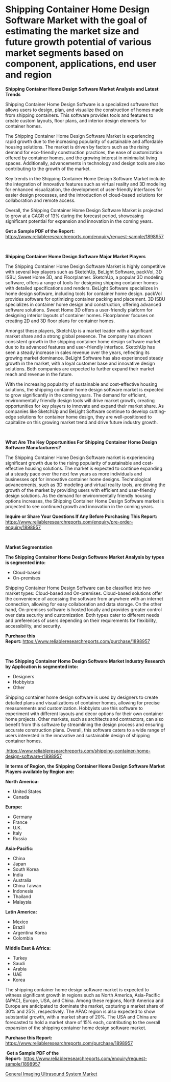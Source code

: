 <p><h1>Shipping Container Home Design Software Market with the goal of estimating the market size and future growth potential of various market segments based on component, applications, end user and region</h1></p><p><strong>Shipping Container Home Design Software Market Analysis and Latest Trends</strong></p>
<p><p>Shipping Container Home Design Software is a specialized software that allows users to design, plan, and visualize the construction of homes made from shipping containers. This software provides tools and features to create custom layouts, floor plans, and interior design elements for container homes.</p><p>The Shipping Container Home Design Software Market is experiencing rapid growth due to the increasing popularity of sustainable and affordable housing solutions. The market is driven by factors such as the rising demand for eco-friendly construction practices, the ease of customization offered by container homes, and the growing interest in minimalist living spaces. Additionally, advancements in technology and design tools are also contributing to the growth of the market.</p><p>Key trends in the Shipping Container Home Design Software Market include the integration of innovative features such as virtual reality and 3D modeling for enhanced visualization, the development of user-friendly interfaces for easier design processes, and the introduction of cloud-based solutions for collaboration and remote access.</p><p>Overall, the Shipping Container Home Design Software Market is projected to grow at a CAGR of 13% during the forecast period, showcasing significant potential for expansion and innovation in the coming years.</p></p>
<p><strong>Get a Sample PDF of the Report:&nbsp;</strong> <a href="https://www.reliableresearchreports.com/enquiry/request-sample/1898957">https://www.reliableresearchreports.com/enquiry/request-sample/1898957</a></p>
<p>&nbsp;</p>
<p><strong>Shipping Container Home Design Software Major Market Players</strong></p>
<p><p>The Shipping Container Home Design Software Market is highly competitive with several key players such as SketchUp, BeLight Software, packVol, 3D ISBU, Sweet Home 3D, and Floorplanner. SketchUp, a popular 3D modeling software, offers a range of tools for designing shipping container homes with detailed specifications and renders. BeLight Software specializes in home design software, including tools for container home design. packVol provides software for optimizing container packing and placement. 3D ISBU specializes in container home design and construction, offering advanced software solutions. Sweet Home 3D offers a user-friendly platform for designing interior layouts of container homes. Floorplanner focuses on creating 2D and 3D floor plans for container homes.</p><p>Amongst these players, SketchUp is a market leader with a significant market share and a strong global presence. The company has shown consistent growth in the shipping container home design software market due to its advanced features and user-friendly interface. SketchUp has seen a steady increase in sales revenue over the years, reflecting its growing market dominance. BeLight Software has also experienced steady growth in the market, with a loyal customer base and innovative design solutions. Both companies are expected to further expand their market reach and revenue in the future.</p><p>With the increasing popularity of sustainable and cost-effective housing solutions, the shipping container home design software market is expected to grow significantly in the coming years. The demand for efficient, environmentally friendly design tools will drive market growth, creating opportunities for key players to innovate and expand their market share. As companies like SketchUp and BeLight Software continue to develop cutting-edge solutions for container home design, they are well-positioned to capitalize on this growing market trend and drive future industry growth.</p></p>
<p>&nbsp;</p>
<p><strong>What Are The Key Opportunities For Shipping Container Home Design Software Manufacturers?</strong></p>
<p><p>The Shipping Container Home Design Software market is experiencing significant growth due to the rising popularity of sustainable and cost-effective housing solutions. The market is expected to continue expanding at a steady pace over the next few years as more individuals and businesses opt for innovative container home designs. Technological advancements, such as 3D modeling and virtual reality tools, are driving the growth of the market by providing users with efficient and user-friendly design solutions. As the demand for environmentally friendly housing options increases, the Shipping Container Home Design Software market is projected to see continued growth and innovation in the coming years.</p></p>
<p><strong>Inquire or Share Your Questions If Any Before Purchasing This Report:</strong> <a href="https://www.reliableresearchreports.com/enquiry/pre-order-enquiry/1898957">https://www.reliableresearchreports.com/enquiry/pre-order-enquiry/1898957</a></p>
<p>&nbsp;</p>
<p><strong>Market Segmentation</strong></p>
<p><strong>The Shipping Container Home Design Software Market Analysis by types is segmented into:</strong></p>
<p><ul><li>Cloud-based</li><li>On-premises</li></ul></p>
<p><p>Shipping Container Home Design Software can be classified into two market types: Cloud-based and On-premises. Cloud-based solutions offer the convenience of accessing the software from anywhere with an internet connection, allowing for easy collaboration and data storage. On the other hand, On-premises software is hosted locally and provides greater control over data security and customization. Both types cater to different needs and preferences of users depending on their requirements for flexibility, accessibility, and security.</p></p>
<p><strong>Purchase this Report:&nbsp;</strong><a href="https://www.reliableresearchreports.com/purchase/1898957">https://www.reliableresearchreports.com/purchase/1898957</a></p>
<p>&nbsp;</p>
<p><strong>The Shipping Container Home Design Software Market Industry Research by Application is segmented into:</strong></p>
<p><ul><li>Designers</li><li>Hobbyists</li><li>Other</li></ul></p>
<p><p>Shipping container home design software is used by designers to create detailed plans and visualizations of container homes, allowing for precise measurements and customization. Hobbyists use this software to experiment with different layouts and décor options for their own container home projects. Other markets, such as architects and contractors, can also benefit from this software by streamlining the design process and ensuring accurate construction plans. Overall, this software caters to a wide range of users interested in the innovative and sustainable design of shipping container homes.</p></p>
<p><a href="https://www.reliableresearchreports.com/shipping-container-home-design-software-r1898957">&nbsp;https://www.reliableresearchreports.com/shipping-container-home-design-software-r1898957</a></p>
<p><strong>In terms of Region, the Shipping Container Home Design Software Market Players available by Region are:</strong></p>
<p>
    <p> <strong> North America: </strong>
        <ul>
            <li>United States</li>
            <li>Canada</li>
        </ul>
        </p> 
    <p> <strong> Europe: </strong>
        <ul>
            <li>Germany</li>
            <li>France</li>
            <li>U.K.</li>
            <li>Italy</li>
            <li>Russia</li>
        </ul>
        </p> 
    <p> <strong> Asia-Pacific: </strong>
        <ul>
            <li>China</li>
            <li>Japan</li>
            <li>South Korea</li>
            <li>India</li>
            <li>Australia</li>
            <li>China Taiwan</li>
            <li>Indonesia</li>
            <li>Thailand</li>
            <li>Malaysia</li>
        </ul>
        </p> 
    <p> <strong> Latin America: </strong>
        <ul>
            <li>Mexico</li>
            <li>Brazil</li>
            <li>Argentina Korea</li>
            <li>Colombia</li>
        </ul>
        </p> 
    <p> <strong> Middle East & Africa: </strong>
        <ul>
            <li>Turkey</li>
            <li>Saudi</li>
            <li>Arabia</li>
            <li>UAE</li>
            <li>Korea</li>
        </ul>
    </p>
    </p>
<p><p>The shipping container home design software market is expected to witness significant growth in regions such as North America, Asia-Pacific (APAC), Europe, USA, and China. Among these regions, North America and Europe are anticipated to dominate the market, capturing a market share of 30% and 25%, respectively. The APAC region is also expected to show substantial growth, with a market share of 20%. The USA and China are forecasted to hold a market share of 15% each, contributing to the overall expansion of the shipping container home design software market.</p></p>
<p><strong>Purchase this Report: </strong><a href="https://www.reliableresearchreports.com/purchase/1898957">https://www.reliableresearchreports.com/purchase/1898957</a></p>
<p>&nbsp;<strong>Get a Sample PDF of the Report:&nbsp;&nbsp;</strong><a href="https://www.reliableresearchreports.com/enquiry/request-sample/1898957">https://www.reliableresearchreports.com/enquiry/request-sample/1898957</a></p>
<p><strong></strong></p>
<p><p><a href="https://view.publitas.com/reportprime-1/general-imaging-ultrasound-system-market-furnishes-information-on-market-share-market-trends-and-market-growth/">General Imaging Ultrasound System Market</a></p></p>